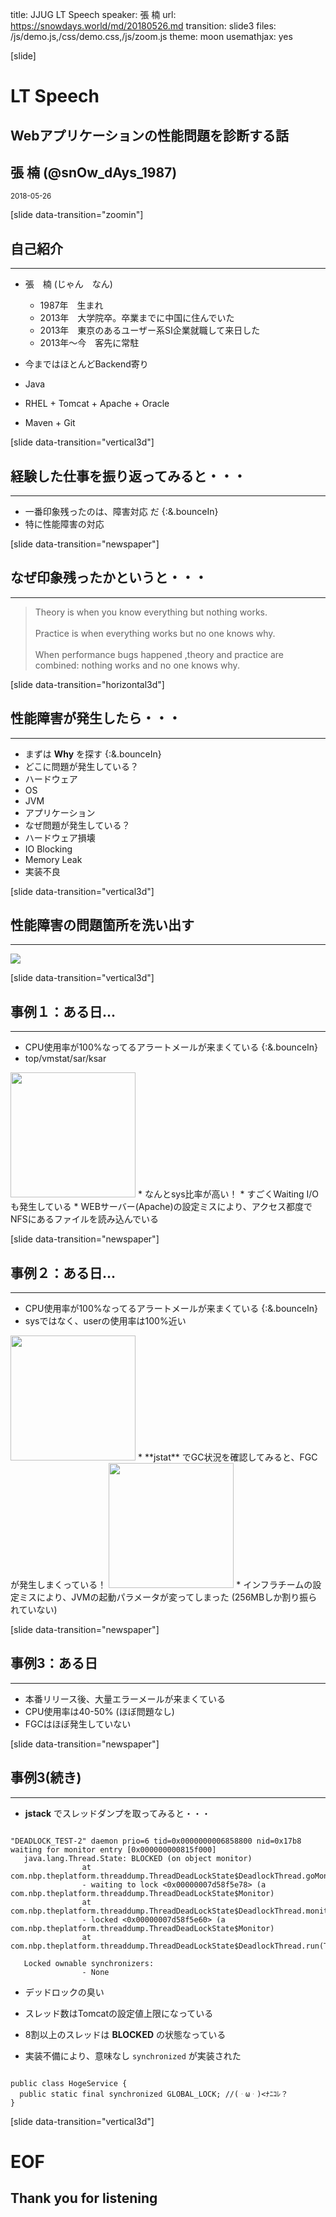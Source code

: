 title: JJUG LT Speech
speaker: 張 楠
url: https://snowdays.world/md/20180526.md
transition: slide3
files: /js/demo.js,/css/demo.css,/js/zoom.js
theme: moon
usemathjax: yes

[slide]
# LT Speech
## Webアプリケーションの性能問題を診断する話
## 張 楠 (@snOw_dAys_1987)
<small>2018-05-26</small>

[slide data-transition="zoomin"]
## 自己紹介
----
* 張　楠 (<span class="yellow">じゃん　なん</span>)
    * 1987年　生まれ
    * 2013年　大学院卒。卒業までに中国に住んでいた
    * 2013年　東京のある<span class="red">ユーザー系SI企業</span>就職して来日した
    * 2013年〜今　客先に常駐

* 今まではほとんど<span class="red">Backend</span>寄り  
 * Java
 * RHEL + Tomcat + Apache + Oracle
 * Maven + Git

[slide data-transition="vertical3d"]
## 経験した仕事を振り返ってみると・・・
----
* 一番印象残ったのは、<span class="label label-danger">障害対応</span> だ {:&.bounceIn}
* 特に<span class="red">性能障害</span>の対応

[slide data-transition="newspaper"]
## なぜ印象残ったかというと・・・
----
>Theory is when you know everything but nothing works.  <br><br>
Practice is when everything works but no one knows why.  <br><br>
When performance bugs happened ,theory and practice are combined: nothing works and no one knows why.

[slide data-transition="horizontal3d"]
## 性能障害が発生したら・・・
----
* まずは **Why** を探す {:&.bounceIn}
* どこに問題が発生している？
 * ハードウェア
 * OS
 * JVM
 * アプリケーション
* なぜ問題が発生している？
 * ハードウェア損壊
 * IO Blocking
 * Memory Leak
 * 実装不良

[slide data-transition="vertical3d"]
## 性能障害の問題箇所を洗い出す
----
<img src="/img/GC.jpg">

[slide data-transition="vertical3d"]
## 事例１：ある日...
----
* <span class="label label-danger">CPU使用率が100%なってるアラートメールが来まくている</span> {:&.bounceIn}
* top/vmstat/sar/ksar  
<img src="/img/ksar1.png" height="200">
* なんとsys比率が高い！
 * すごくWaiting I/Oも発生している
* <span class="red">WEBサーバー(Apache)の設定ミスにより、アクセス都度でNFSにあるファイルを読み込んでいる</span>

[slide data-transition="newspaper"]
## 事例２：ある日...
----
* <span class="label label-danger">CPU使用率が100%なってるアラートメールが来まくている</span> {:&.bounceIn}
* sysではなく、userの使用率は100%近い  
<img src="/img/ksar2.png" height="200">
* **jstat** でGC状況を確認してみると、FGCが発生しまくっている！
<img src="/img/ksar3.png" height="200">
* <span class="red">インフラチームの設定ミスにより、JVMの起動パラメータが変ってしまった (256MBしか割り振られていない)</span>

[slide data-transition="newspaper"]
## 事例3：ある日
----
* <span class="label label-danger">本番リリース後、大量エラーメールが来まくている</span>
* CPU使用率は40-50% (ほぼ問題なし)
* FGCはほぼ発生していない

[slide data-transition="newspaper"]
## 事例3(続き)
----
* **jstack** でスレッドダンプを取ってみると・・・
<pre><code class="java">
"DEADLOCK_TEST-2" daemon prio=6 tid=0x0000000006858800 nid=0x17b8 waiting for monitor entry [0x000000000815f000]
   java.lang.Thread.State: BLOCKED (on object monitor)
                at com.nbp.theplatform.threaddump.ThreadDeadLockState$DeadlockThread.goMonitorDeadlock(ThreadDeadLockState.java:197)
                - waiting to lock <0x00000007d58f5e78> (a com.nbp.theplatform.threaddump.ThreadDeadLockState$Monitor)
                at com.nbp.theplatform.threaddump.ThreadDeadLockState$DeadlockThread.monitorOurLock(ThreadDeadLockState.java:182)
                - locked <0x00000007d58f5e60> (a com.nbp.theplatform.threaddump.ThreadDeadLockState$Monitor)
                at com.nbp.theplatform.threaddump.ThreadDeadLockState$DeadlockThread.run(ThreadDeadLockState.java:135)

   Locked ownable synchronizers:
                - None
</code></pre>

* デッドロックの臭い
 * スレッド数はTomcatの設定値上限になっている
 * 8割以上のスレッドは **BLOCKED** の状態なっている

* 実装不備により、意味なし `synchronized` が実装された
<pre><code class="java">
public class HogeService {
  public static final synchronized GLOBAL_LOCK; //(ᆞωᆞ)<ﾅﾆｺﾚ？
}
</code></pre>

[slide data-transition="vertical3d"]
# EOF
## Thank you for listening
